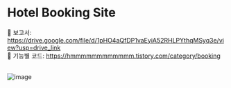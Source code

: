 # Hotel Booking Site <br />

📓 보고서: https://drive.google.com/file/d/1pHO4aQfDP1vaEyiA52RHLPYthqMSyq3e/view?usp=drive_link <br />
📓 기능별 코드: https://hmmmmmmmmmmmm.tistory.com/category/booking <br /><br />

![image](https://github.com/user-attachments/assets/b9cf0a5d-12de-44db-af8a-cf217fabc76a)
